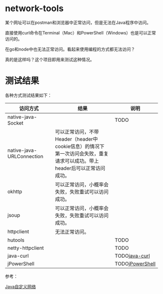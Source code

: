 # network-tools

某个网址可以在postman和浏览器中正常访问，但是无法在Java程序中访问。

直接使用curl命令在Terminal（Mac）和PowerShell（Windows）也是可以正常访问的。

在go和node中也无法正常访问。看起来使用编程的方式都无法访问？

真的是这样吗？这个项目即用来测试这种情况。

# 测试结果

各种方式测试结果如下：


| 访问方式                  | 结果                                                                                                                           | 说明                                                             |
| ------------------------- | ------------------------------------------------------------------------------------------------------------------------------ | ---------------------------------------------------------------- |
| native-java-Socket        |                                                                                                                                | TODO                                                             |
| native-java-URLConnection | 可以正常访问，不带Header（header中cookie信息）的情况下<br />第一次访问会失败，重复请求可以成功。带上header后可以正常访问成功。 |                                                                  |
| okhttp                    | 可以正常访问，小概率会失败，失败重试可以访问成功。                                                                             |                                                                  |
| jsoup                     | 可以正常访问，小概率会失败，失败重试可以访问成功。                                                                             |                                                                  |
| httpclient                | 无法正常访问。                                                                                                                 |                                                                  |
| hutools                   |                                                                                                                                | TODO                                                             |
| netty-httpclient          |                                                                                                                                | TODO                                                             |
| java-curl                 |                                                                                                                                | TODO[java-curl](https://github.com/rockswang/java-curl)          |
| jPowerShell               |                                                                                                                                | TODO[jPowerShell](https://github.com/profesorfalken/jPowerShell) |

参考：

[Java自定义网络](https://zq99299.github.io/java-tutorial/networking/cookies/)
